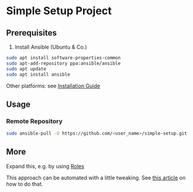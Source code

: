 Simple Setup Project
====================

## Prerequisites

1. Install Ansible (Ubuntu & Co.)
```bash
sudo apt install software-properties-common
sudo apt-add-repository ppa:ansible/ansible
sudo apt update
sudo apt install ansible
```

Other platforms: see [Installation Guide](https://docs.ansible.com/ansible/latest/installation_guide/intro_installation.html)

## Usage

### Remote Repository
```bash
sudo ansible-pull -U https://github.com/<user_name>/simple-setup.git
```

## More

Expand this, e.g. by using [Roles](https://docs.ansible.com/ansible/latest/user_guide/playbooks_reuse_roles.html)

This approach can be automated with a little tweaking. See [this article](https://opensource.com/article/18/3/manage-your-workstation-configuration-ansible-part-2) on how to do that.
